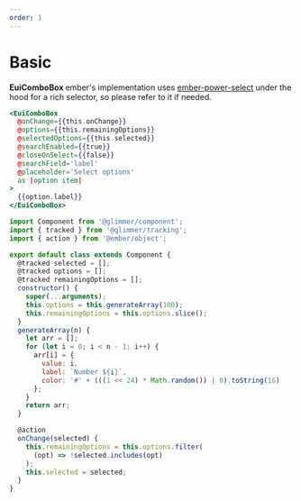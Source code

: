 ```yaml
---
order: 1
---
```


# Basic

<EuiText>
  <p>
    <strong>EuiComboBox </strong> ember's implementation uses <a href="https://ember-power-select.com">ember-power-select</a> under the hood for a rich selector, so please refer to it if needed.
  </p>
</EuiText>

```hbs template
<EuiComboBox
  @onChange={{this.onChange}}
  @options={{this.remainingOptions}}
  @selectedOptions={{this.selected}}
  @searchEnabled={{true}}
  @closeOnSelect={{false}}
  @searchField='label'
  @placeholder='Select options'
  as |option item|
>
  {{option.label}}
</EuiComboBox>
```

```javascript component
import Component from '@glimmer/component';
import { tracked } from '@glimmer/tracking';
import { action } from '@ember/object';

export default class extends Component {
  @tracked selected = [];
  @tracked options = [];
  @tracked remainingOptions = [];
  constructor() {
    super(...arguments);
    this.options = this.generateArray(100);
    this.remainingOptions = this.options.slice();
  }
  generateArray(n) {
    let arr = [];
    for (let i = 0; i < n - 1; i++) {
      arr[i] = {
        value: i,
        label: `Number ${i}`,
        color: '#' + (((1 << 24) * Math.random()) | 0).toString(16)
      };
    }
    return arr;
  }

  @action
  onChange(selected) {
    this.remainingOptions = this.options.filter(
      (opt) => !selected.includes(opt)
    );
    this.selected = selected;
  }
}
```
